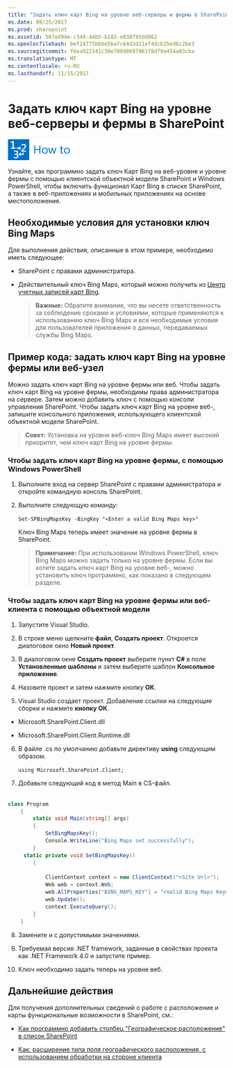 ```yaml
---
title: "Задать ключ карт Bing на уровне веб-серверы и фермы в SharePoint"
ms.date: 09/25/2017
ms.prod: sharepoint
ms.assetid: 507ed9de-c349-44b5-b182-e838795dd862
ms.openlocfilehash: bef24775bb6e5bafc64d3d21ef4dcb25ed6c2be3
ms.sourcegitcommit: f6ea922341c38e700d0697961f8df9a454a03cba
ms.translationtype: MT
ms.contentlocale: ru-RU
ms.lasthandoff: 11/15/2017
---
```

# <a name="set-the-bing-maps-key-at-the-web-and-farm-level-in-sharepoint"></a>Задать ключ карт Bing на уровне веб-серверы и фермы в SharePoint

![Раздел "Инструкции"](../images/mod_icon_howto.png)

Узнайте, как программно задать ключ Карт Bing на веб-уровне и уровне фермы с помощью клиентской объектной модели SharePoint и Windows PowerShell, чтобы включить функционал Карт Bing в списке SharePoint, а также в веб-приложениях и мобильных приложениях на основе местоположения.

## <a name="prerequisites-for-setting-the-bing-maps-key"></a>Необходимые условия для установки ключ Bing Maps
<a name="SP15Bing_prereq"> </a>

Для выполнения действия, описанные в этом примере, необходимо иметь следующее:
  
    
    

- SharePoint с правами администратора.
    
  
- Действительный ключ Bing Maps, который можно получить из  [Центр учетных записей карт Bing](https://www.bingmapsportal.com/).
    
    > **Важные:** Обратите внимание, что вы несете ответственность за соблюдение сроками и условиями, которые применяются к использованию ключ Bing Maps и все необходимые условия для пользователей приложения о данных, передаваемых службы Bing Maps. 

## <a name="code-example-set-the-bing-maps-key-at-the-farm-or-web-level"></a>Пример кода: задать ключ карт Bing на уровне фермы или веб-узел
<a name="SP15Setbing_farm"> </a>

Можно задать ключ карт Bing на уровне фермы или веб. Чтобы задать ключ карт Bing на уровне фермы, необходимы права администратора на сервере. Затем можно добавить ключ с помощью консоли управления SharePoint. Чтобы задать ключ карт Bing на уровне веб-, запишите консольного приложения, использующего клиентской объектной модели SharePoint.
  
    
    

> **Совет:** Установка на уровне веб-ключ Bing Maps имеет высокий приоритет, чем ключ карт Bing на уровне фермы. 
  
    
    


### <a name="to-set-the-bing-maps-key-at-the-farm-level-using-windows-powershell"></a>Чтобы задать ключ карт Bing на уровне фермы, с помощью Windows PowerShell


1. Выполните вход на сервер SharePoint с правами администратора и откройте командную консоль SharePoint.
    
  
2. Выполните следующую команду: 
    
     `Set-SPBingMapsKey -BingKey "<Enter a valid Bing Maps key>"`
    
    Ключ Bing Maps теперь имеет значение на уровне фермы в SharePoint. 
    
    > **Примечание:** При использовании Windows PowerShell, ключ Bing Maps можно задать только на уровне фермы. Если вы хотите задать ключ карт Bing на уровне веб-, можно установить ключ программно, как показано в следующем разделе. 

### <a name="to-set-the-bing-maps-key-at-the-farm-or-web-level-using-the-client-object-model"></a>Чтобы задать ключ карт Bing на уровне фермы или веб-клиента с помощью объектной модели


1. Запустите Visual Studio.
    
  
2. В строке меню щелкните **файл**, **Создать проект**. Откроется диалоговое окно **Новый проект**.
    
  
3. В диалоговом окне **Создать проект** выберите пункт **C#** в поле **Установленные шаблоны** и затем выберите шаблон **Консольное приложение**.
    
  
4. Назовите проект и затем нажмите кнопку **ОК**.
    
  
5. Visual Studio создает проект. Добавление ссылки на следующие сборки и нажмите **кнопку ОК**.
    
  - Microsoft.SharePoint.Client.dll
    
  
  - Microsoft.SharePoint.Client.Runtime.dll
    
  
6. В файле .cs по умолчанию добавьте директиву **using** следующим образом.
    
     `using Microsoft.SharePoint.Client;`
    
  
7. Добавьте следующий код в метод Main в CS-файл.
    
```cs
  
class Program
    {
        static void Main(string[] args)
        {
            SetBingMapsKey();
            Console.WriteLine("Bing Maps set successfully");
        }
     static private void SetBingMapsKey()
        {

            ClientContext context = new ClientContext("<Site Url>");
            Web web = context.Web;
            web.AllProperties["BING_MAPS_KEY"] = "<Valid Bing Maps Key>"
            web.Update();
            context.ExecuteQuery();
        }    
    }

```

8. Замените <Site Url> и _<Valid Bing Maps Key>_ с допустимыми значениями.
    
  
9. Требуемая версия .NET framework, заданные в свойствах проекта как .NET Framework 4.0 и запустите пример.
    
  
10. Ключ необходимо задать теперь на уровне веб. 
    
  

## <a name="next-steps"></a>Дальнейшие действия
<a name="SP15Bing_nextsteps"> </a>

Для получения дополнительных сведений о работе с расположение и карты функциональные возможности в SharePoint, см.:
  
    
    

-  [Как программно добавить столбец "Географическое расположение" в список SharePoint](how-to-add-a-geolocation-column-to-a-list-programmatically-in-sharepoint.md)
    
  
-  [Как: расширение типа поля географического расположения, с использованием обработки на стороне клиента](how-to-extend-the-geolocation-field-type-using-client-side-rendering.md)
    
  

